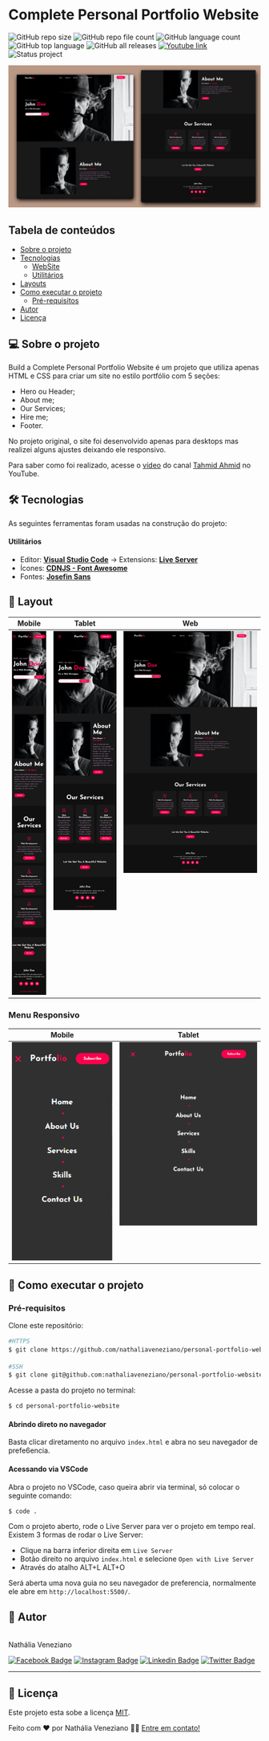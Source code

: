 # Complete Personal Portfolio Website

![GitHub repo size](https://img.shields.io/github/repo-size/nathaliaveneziano/personal-portfolio-website?style=for-the-badge)
![GitHub repo file count](https://img.shields.io/github/directory-file-count/nathaliaveneziano/personal-portfolio-website?style=for-the-badge)
![GitHub language count](https://img.shields.io/github/languages/count/nathaliaveneziano/personal-portfolio-website?style=for-the-badge)
![GitHub top language](https://img.shields.io/github/languages/top/nathaliaveneziano/personal-portfolio-website?style=for-the-badge)
![GitHub all releases](https://img.shields.io/github/downloads/nathaliaveneziano/c/total?style=for-the-badge)
[![Youtube link](https://img.shields.io/badge/YouTube-Tahmid%20Ahmed-ff0000?style=for-the-badge)](https://www.youtube.com/watch?v=lgeoAUvoRJU)
![Status project](https://img.shields.io/badge/Status-Concluído-2D963D?style=for-the-badge)

<img src="./img/cover.webp" alt="Demonstração do projeto">

## Tabela de conteúdos

<!--ts-->

- [Sobre o projeto](#-sobre-o-projeto)
- [Tecnologias](#-tecnologias)
  - [WebSite](#website)
  - [Utilitários](#utilitários)
- [Layouts](#-layouts)
- [Como executar o projeto](#-como-executar-o-projeto)
  - [Pré-requisitos](#pré-requisitos)
- [Autor](#-autor)
- [Licença](#-licença)
<!--te-->

## 💻 Sobre o projeto

Build a Complete Personal Portfolio Website é um projeto que utiliza apenas HTML e CSS para criar um site no estilo portfólio com 5 seções:
- Hero ou Header;
- About me;
- Our Services;
- Hire me;
- Footer.

No projeto original, o site foi desenvolvido apenas para desktops mas realizei alguns ajustes deixando ele responsivo.

Para saber como foi realizado, acesse o [vídeo](https://www.youtube.com/watch?v=lgeoAUvoRJU) do canal [Tahmid Ahmid](https://www.youtube.com/@tahmidahmed-yt) no YouTube.

## 🛠 Tecnologias

As seguintes ferramentas foram usadas na construção do projeto:

#### **Utilitários**

- Editor: **[Visual Studio Code](https://code.visualstudio.com/)** → Extensions: **[Live Server](https://marketplace.visualstudio.com/items?itemName=ritwickdey.LiveServer)**
- Ícones: **[CDNJS - Font Awesome ](https://cdnjs.cloudflare.com/ajax/libs/font-awesome/6.4.0/css/all.min.css)**
- Fontes: **[Josefin Sans](https://fonts.google.com/specimen/Josefin+Sans)**

## 🎨 Layout

<table>
  <thead>
    <tr>
      <th>Mobile</th>
      <th>Tablet</th>
      <th>Web</th>
    </tr>
  </thead>
  <tbody>
    <tr style="vertical-align:top">
      <td><img src="./img/mobile.png" alt=""></td>
      <td><img src="./img/tablet.png" alt=""></td>
      <td><img src="./img/desktop.png" alt=""></td>
    </tr>
  </tbody>
</table>

### **Menu Responsivo**
<table>
  <thead>
    <tr>
      <th>Mobile</th>
      <th>Tablet</th>
    </tr>
  </thead>
  <tbody>
    <tr style="vertical-align:top">
      <td><img src="./img/mobile-1.png" alt=""></td>
      <td><img src="./img/tablet-1.png" alt=""></td>
    </tr>
  </tbody>
</table>

## 🚀 Como executar o projeto

### Pré-requisitos

Clone este repositório:

```bash
#HTTPS
$ git clone https://github.com/nathaliaveneziano/personal-portfolio-website.git

#SSH
$ git clone git@github.com:nathaliaveneziano/personal-portfolio-website.git
```

Acesse a pasta do projeto no terminal:

```bash
$ cd personal-portfolio-website
```


#### **Abrindo direto no navegador**

Basta clicar diretamento no arquivo `index.html` e abra no seu navegador de prefe6encia.


#### **Acessando via VSCode**

Abra o projeto no VSCode, caso queira abrir via terminal, só colocar o seguinte comando:

```bash
$ code .
```

Com o projeto aberto, rode o Live Server para ver o projeto em tempo real. Existem 3 formas de rodar o Live Server:
- Clique na barra inferior direita em `Live Server`
- Botão direito no arquivo `index.html` e selecione `Open with Live Server`
- Através do atalho ALT+L ALT+O

Será aberta uma nova guia no seu navegador de preferencia, normalmente ele abre em `http://localhost:5500/`.

## 🦸 Autor

<img style="border-radius: 50%;" src="https://avatars.githubusercontent.com/u/36680660?v=4" width="250px;" alt=""/>
<br />
Nathália Veneziano
<br />

[![Facebook Badge](https://img.shields.io/badge/Facebook-1877F2?style=for-the-badge&logo=facebook&logoColor=white)](https://www.facebook.com/nathalia.veneziano.developer)
[![Instagram Badge](https://img.shields.io/badge/Instagram-E4405F?style=for-the-badge&logo=instagram&logoColor=white)](https://www.instagram.com/nathalia.veneziano.developer/)
[![Linkedin Badge](https://img.shields.io/badge/LinkedIn-0077B5?style=for-the-badge&logo=linkedin&logoColor=white)](https://www.linkedin.com/in/nathalia-veneziano)
[![Twitter Badge](https://img.shields.io/badge/Twitter-1DA1F2?style=for-the-badge&logo=twitter&logoColor=white)](https://twitter.com/nath_veneziano)

---

## 📝 Licença

Este projeto esta sobe a licença [MIT](./LICENSE).

Feito com ❤️ por Nathália Veneziano 👋🏽 [Entre em contato!](https://www.linkedin.com/in/nathalia-veneziano)